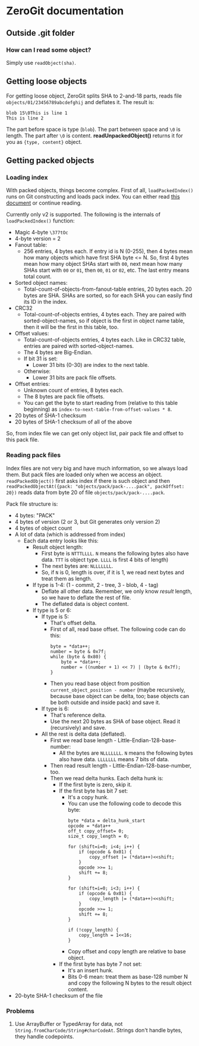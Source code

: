 # ZeroGit documentation

## Outside .git folder

### How can I read some object?

Simply use `readObject(sha)`.

## Getting loose objects

For getting loose object, ZeroGit splits SHA to 2-and-18 parts, reads file `objects/01/23456789abcdefghij` and deflates it. The result is:

    blob 15\0This is line 1
    This is line 2

The part before space is type (`blob`). The part between space and `\0` is length. The part after `\0` is content. **readUnpackedObject()** returns it for you as `{type, content}` object.

## Getting packed objects

### Loading index

With packed objects, things become complex. First of all, `loadPackedIndex()` runs on Git constructing and loads pack index. You can either read [this document](https://github.com/git/git/blob/master/Documentation/technical/pack-format.txt) or continue reading.

Currently only v2 is supported. The following is the internals of `loadPackedIndex()` function:

- Magic 4-byte `\377tOc`
- 4-byte version = 2
- Fanout table:
    + 256 entries, 4 bytes each. If entry id is N (0-255), then 4 bytes mean how many objects which have first SHA byte <= N. So, first 4 bytes mean how many object SHAs start with `00`, next mean how many SHAs start with `00` or `01`, then `00`, `01` or `02`, etc. The last entry means total count.
- Sorted object names:
    + Total-count-of-objects-from-fanout-table entries, 20 bytes each. 20 bytes are SHA. SHAs are sorted, so for each SHA you can easily find its ID in the index.
- CRC32
    + Total-count-of-objects entries, 4 bytes each. They are paired with sorted-object-names, so if object is the first in object name table, then it will be the first in this table, too.
- Offset values:
    + Total-count-of-objects entries, 4 bytes each. Like in CRC32 table, entries are paired with sorted-object-names.
    + The 4 bytes are Big-Endian.
    + If bit 31 is set:
        * Lower 31 bits (0-30) are index to the next table.
    + Otherwise:
        * Lower 31 bits are pack file offsets.
- Offset entries:
    + Unknown count of entries, 8 bytes each.
    + The 8 bytes are pack file offsets.
    + You can get the byte to start reading from (relative to this table beginning) as `index-to-next-table-from-offset-values * 8`.
- 20 bytes of SHA-1 checksum
- 20 bytes of SHA-1 checksum of all of the above

So, from index file we can get only object list, pair pack file and offset to this pack file.

### Reading pack files

Index files are not very big and have much information, so we always load them. But pack files are loaded only when we access an object. `readPackedObject()` first asks index if there is such object and then `readPackedObjectAt({pack: "objects/pack/pack-....pack", packOffset: 20})` reads data from byte 20 of file `objects/pack/pack-....pack`.

Pack file structure is:

- 4 bytes: "PACK"
- 4 bytes of version (2 or 3, but Git generates only version 2)
- 4 bytes of object count
- A lot of data (which is addressed from index)
    + Each data entry looks like this:
        * Result object length:
            - First byte is `NTTTLLLL`.  `N` means the following bytes also have data. `TTT` is object type. `LLLL` is first 4 bits of length)
            - The next bytes are: `NLLLLLLL`.
            - So, if `N` is 0, length is over, if it is 1, we read next bytes and treat them as length.
        * If type is 1-4: (1 - commit, 2 - tree, 3 - blob, 4 - tag)
            - Deflate all other data. Remember, we only know *result* length, so we have to deflate the rest of file.
            - The deflated data is object content.
        * If type is 5 or 6:
            - If type is 5:
                + That's offset delta.
                + First of all, read base offset. The following code can do this:
                    ```
                    byte = *data++;
                    number = byte & 0x7f;
                    while (byte & 0x80) {
                        byte = *data++;
                        number = ((number + 1) << 7) | (byte & 0x7f);
                    }
                    ```
                + Then you read base object from position `current_object_position - number` (maybe recursively, because base object can be delta, too; base objects can be both outside and inside pack) and save it.
            - If type is 6:
                + That's reference delta.
                + Use the next 20 bytes as SHA of base object. Read it (recursively) and save.
            - All the rest is delta data (deflated).
                + First we read base length - Little-Endian-128-base-number:
                    * All the bytes are `NLLLLLLL`. `N` means the following bytes also have data. `LLLLLLL` means 7 bits of data.
                + Then read result length - Little-Endian-128-base-number, too.
                + Then we read delta hunks. Each delta hunk is:
                    * If the first byte is zero, skip it.
                    * If the first byte has bit 7 set:
                        - It's a copy hunk.
                        - You can use the following code to decode this byte:
                            ```
                            byte *data = delta_hunk_start
                            opcode = *data++
                            off_t copy_offset= 0;
                            size_t copy_length = 0;

                            for (shift=i=0; i<4; i++) {
                                if (opcode & 0x01) {
                                    copy_offset |= (*data++)<<shift;
                                }
                                opcode >>= 1;
                                shift += 8;
                            }

                            for (shift=i=0; i<3; i++) {
                                if (opcode & 0x01) {
                                    copy_length |= (*data++)<<shift;
                                }
                                opcode >>= 1;
                                shift += 8;
                            }

                            if (!copy_length) {
                                copy_length = 1<<16;
                            }
                            ```
                        - Copy offset and copy length are relative to base object.
                    * If the first byte has byte 7 not set:
                        - It's an insert hunk.
                        - Bits 0-6 mean: treat them as base-128 number N and copy the following N bytes to the result object content.
- 20-byte SHA-1 checksum of the file

### Problems

1. Use ArrayBuffer or TypedArray for data, not `String.fromCharCode/String#charCodeAt`. Strings don't handle bytes, they handle codepoints.
